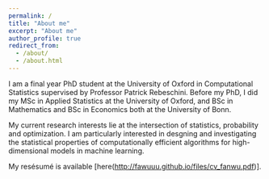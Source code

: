 ```yaml
---
permalink: /
title: "About me"
excerpt: "About me"
author_profile: true
redirect_from: 
  - /about/
  - /about.html
---
```

I am a final year PhD student at the University of Oxford in Computational Statistics supervised by Professor Patrick Rebeschini. Before my PhD, I did my MSc in Applied Statistics at the University of Oxford, and BSc in Mathematics and BSc in Economics both at the University of Bonn.

My current research interests lie at the intersection of statistics, probability and optimization. I am particularly interested in desgning and investigating the statistical properties of computationally efficient algorithms for high-dimensional models in machine learning. 

My resésumé is available [here(http://fawuuu.github.io/files/cv_fanwu.pdf)].
